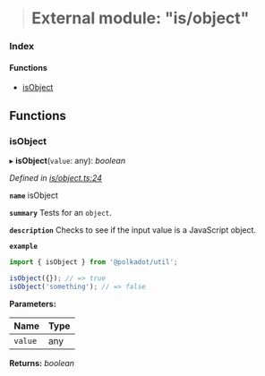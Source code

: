 > # External module: "is/object"

### Index

#### Functions

* [isObject](_is_object_.md#isobject)

## Functions

###  isObject

▸ **isObject**(`value`: any): *boolean*

*Defined in [is/object.ts:24](https://github.com/polkadot-js/common/blob/5aea366/packages/util/src/is/object.ts#L24)*

**`name`** isObject

**`summary`** Tests for an `object`.

**`description`** 
Checks to see if the input value is a JavaScript object.

**`example`** 
<BR>

```javascript
import { isObject } from '@polkadot/util';

isObject({}); // => true
isObject('something'); // => false
```

**Parameters:**

Name | Type |
------ | ------ |
`value` | any |

**Returns:** *boolean*